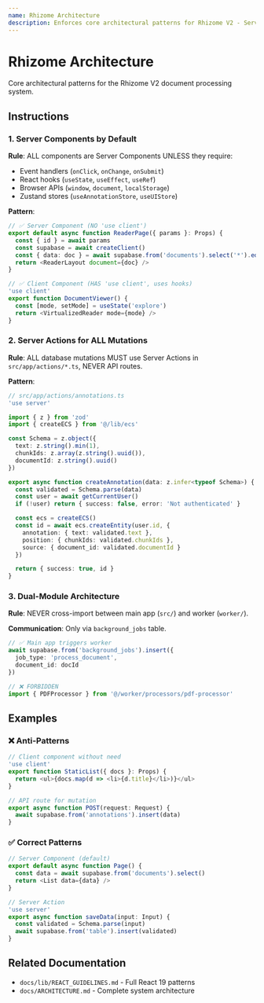 ```yaml
---
name: Rhizome Architecture
description: Enforces core architectural patterns for Rhizome V2 - Server Components by default, Server Actions for all mutations, and dual-module separation between Next.js app and Node.js worker. Use when creating pages, components, Server Actions, or reviewing architecture compliance.
---
```


# Rhizome Architecture

Core architectural patterns for the Rhizome V2 document processing system.

## Instructions

### 1. Server Components by Default

**Rule**: ALL components are Server Components UNLESS they require:
- Event handlers (`onClick`, `onChange`, `onSubmit`)
- React hooks (`useState`, `useEffect`, `useRef`)
- Browser APIs (`window`, `document`, `localStorage`)
- Zustand stores (`useAnnotationStore`, `useUIStore`)

**Pattern**:
```typescript
// ✅ Server Component (NO 'use client')
export default async function ReaderPage({ params }: Props) {
  const { id } = await params
  const supabase = await createClient()
  const { data: doc } = await supabase.from('documents').select('*').eq('id', id).single()
  return <ReaderLayout document={doc} />
}

// ✅ Client Component (HAS 'use client', uses hooks)
'use client'
export function DocumentViewer() {
  const [mode, setMode] = useState('explore')
  return <VirtualizedReader mode={mode} />
}
```

### 2. Server Actions for ALL Mutations

**Rule**: ALL database mutations MUST use Server Actions in `src/app/actions/*.ts`, NEVER API routes.

**Pattern**:
```typescript
// src/app/actions/annotations.ts
'use server'

import { z } from 'zod'
import { createECS } from '@/lib/ecs'

const Schema = z.object({
  text: z.string().min(1),
  chunkIds: z.array(z.string().uuid()),
  documentId: z.string().uuid()
})

export async function createAnnotation(data: z.infer<typeof Schema>) {
  const validated = Schema.parse(data)
  const user = await getCurrentUser()
  if (!user) return { success: false, error: 'Not authenticated' }

  const ecs = createECS()
  const id = await ecs.createEntity(user.id, {
    annotation: { text: validated.text },
    position: { chunkIds: validated.chunkIds },
    source: { document_id: validated.documentId }
  })

  return { success: true, id }
}
```

### 3. Dual-Module Architecture

**Rule**: NEVER cross-import between main app (`src/`) and worker (`worker/`).

**Communication**: Only via `background_jobs` table.

```typescript
// ✅ Main app triggers worker
await supabase.from('background_jobs').insert({
  job_type: 'process_document',
  document_id: docId
})

// ❌ FORBIDDEN
import { PDFProcessor } from '@/worker/processors/pdf-processor'
```

## Examples

### ❌ Anti-Patterns

```typescript
// Client component without need
'use client'
export function StaticList({ docs }: Props) {
  return <ul>{docs.map(d => <li>{d.title}</li>)}</ul>
}

// API route for mutation
export async function POST(request: Request) {
  await supabase.from('annotations').insert(data)
}
```

### ✅ Correct Patterns

```typescript
// Server Component (default)
export default async function Page() {
  const data = await supabase.from('documents').select()
  return <List data={data} />
}

// Server Action
'use server'
export async function saveData(input: Input) {
  const validated = Schema.parse(input)
  await supabase.from('table').insert(validated)
}
```

## Related Documentation

- `docs/lib/REACT_GUIDELINES.md` - Full React 19 patterns
- `docs/ARCHITECTURE.md` - Complete system architecture
